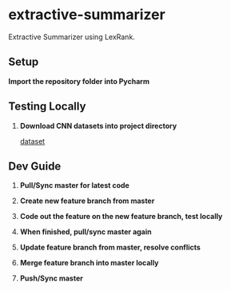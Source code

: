 # extractive-summarizer
Extractive Summarizer using LexRank.

## Setup

**Import the repository folder into Pycharm**

## Testing Locally

1. **Download CNN datasets into project directory**
    
    [dataset](https://docs.google.com/uc?id=0B0Obe9L1qtsnSXZEd0JCenIyejg&export=download)

## Dev Guide

1. **Pull/Sync master for latest code**

2. **Create new feature branch from master**

3. **Code out the feature on the new feature branch, test locally**

4. **When finished, pull/sync master again**

5. **Update feature branch from master, resolve conflicts**

6. **Merge feature branch into master locally**

7. **Push/Sync master**
